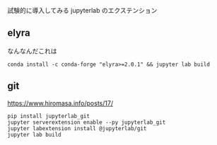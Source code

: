 試験的に導入してみる jupyterlab のエクステンション


## elyra

なんなんだこれは

```
conda install -c conda-forge "elyra>=2.0.1" && jupyter lab build
```


## git

https://www.hiromasa.info/posts/17/

```
pip install jupyterlab_git
jupyter serverextension enable --py jupyterlab_git
jupyter labextension install @jupyterlab/git
jupyter lab build
```